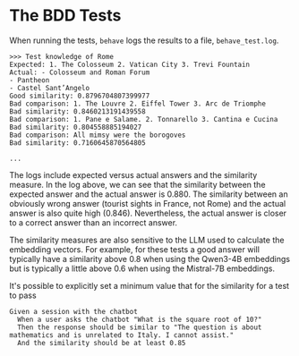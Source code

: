 # The BDD Tests
When running the tests, `behave` logs the results to a file, `behave_test.log`.

```
>>> Test knowledge of Rome
Expected: 1. The Colosseum 2. Vatican City 3. Trevi Fountain
Actual: - Colosseum and Roman Forum
- Pantheon
- Castel Sant’Angelo
Good similarity: 0.8796704807399977
Bad comparison: 1. The Louvre 2. Eiffel Tower 3. Arc de Triomphe
Bad similarity: 0.8460213191439558
Bad comparison: 1. Pane e Salame. 2. Tonnarello 3. Cantina e Cucina
Bad similarity: 0.804558885194027
Bad comparison: All mimsy were the borogoves
Bad similarity: 0.7160645870564805

...

```

The logs include expected versus actual answers and the similarity measure. In the log above, we can see that the similarity between the expected answer 
and the actual answer is 0.880. The similarity between an obviously wrong answer (tourist sights in France, not Rome) and the actual answer is also quite high
(0.846). Nevertheless, the actual answer is closer to a correct answer than an incorrect answer.

The similarity measures are also sensitive to the LLM used to calculate the embedding vectors. For example, for these tests a good answer will typically
have a similarity above 0.8 when using the Qwen3-4B embeddings but is typically a little above 0.6 when using the Mistral-7B embeddings.

It's possible to explicitly set a minimum value that for the similarity for a test to pass

```
Given a session with the chatbot
  When a user asks the chatbot "What is the square root of 10?"
  Then the response should be similar to "The question is about mathematics and is unrelated to Italy. I cannot assist."
  And the similarity should be at least 0.85
```